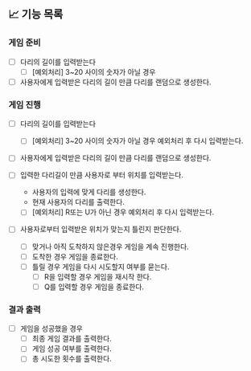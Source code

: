 ## 📈 기능 목록

### 게임 준비

- [ ] 다리의 길이를 입력받는다
    - [ ] [예외처리] 3~20 사이의 숫자가 아닐 경우

- [ ] 사용자에게 입력받은 다리의 길이 만큼 다리를 랜덤으로 생성한다.

### 게임 진행

- [ ] 다리의 길이를 입력받는다
    - [ ] [예외처리] 3~20 사이의 숫자가 아닐 경우 예외처리 후 다시 입력받는다.
- [ ] 사용자에게 입력받은 다리의 길이 만큼 다리를 랜덤으로 생성한다.

- [ ] 입력한 다리길이 만큼 사용자로 부터 위치를 입력받는다.
    - 사용자의 입력에 맞게 다리를 생성한다.
    - 현재 사용자의 다리를 출력한다.
    - [ ] [예외처리] R또는 U가 아닌 경우 예외처리 후 다시 입력받는다.

- [ ] 사용자로부터 입력받은 위치가 맞는지 틀린지 판단한다.
    - [ ] 맞거나 아직 도착하지 않은경우 게임을 계속 진행한다.
    - [ ] 도착한 경우 게임을 종료한다.
    - [ ] 틀릴 경우 게임을 다시 시도할지 여부를 묻는다.
        - [ ] R을 입력할 경우 게임을 재시작 한다.
        - [ ] Q를 입력할 경우 게임을 종료한다.

### 결과 출력

- [ ] 게임을 성공했을 경우
    - [ ] 최종 게임 결과를 출력한다.
    - [ ] 게임 성공 여부를 출력한다.
    - [ ] 총 시도한 횟수를 출력한다.